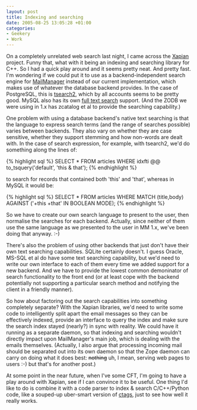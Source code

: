 ```yaml
---
layout: post
title: Indexing and searching
date: 2005-08-25 13:05:28 +01:00
categories:
- Geekery
- Work
---
```

On a completely unrelated web search last night, I came across the [Xapian](http://www.xapian.org/) project.  Funny that, what with it being an indexing and searching library for C++.  So I had a quick play around and it seems pretty neat.  And pretty fast.  I'm wondering if we could put it to use as a backend-independent search engine for [MailManager](http://www.logicalware.com) instead of our current implementation, which makes use of whatever the database backend provides.   In the case of PostgreSQL, this is [tsearch2](http://www.sai.msu.su/~megera/postgres/gist/tsearch/V2/), which by all accounts seems to be pretty good.  MySQL also has its own [full text search](http://dev.mysql.com/doc/mysql/en/fulltext-search.html) support.  (And the ZODB we were using in 1.x has zcatalog et al to provide the searching capability.)

One problem with using a database backend's native text searching is that the language to express search terms (and the range of searches possible) varies between backends.  They also vary on whether they are case sensitive, whether they support stemming and how non-words are dealt with.  In the case of search expression, for example, with tsearch2, we'd do something along the lines of:

{% highlight sql %}
SELECT * FROM articles
    WHERE idxfti @@ to_tsquery('default', 'this & that');
{% endhighlight %}

to search for records that contained both 'this' and 'that', whereas in MySQL it would be:

{% highlight sql %}
SELECT * FROM articles
    WHERE MATCH (title,body)
    AGAINST ('+this +that' IN BOOLEAN MODE);
{% endhighlight %}

So we have to create our own search language to present to the user, then normalise the searches for each backend.  Actually, since neither of them use the same language as we presented to the user in MM 1.x, we've been doing that anyway. :-)

There's also the problem of using other backends that just don't have their own text searching capabilities.  SQLite certainly doesn't.  I guess Oracle, MS-SQL et al do have some text searching capability, but we'd need to write our own interface to each of them every time we added support for a new backend.  And we have to provide the lowest common demoninator of search functionality to the front end (or at least cope with the backend potentially not supporting a particular search method and notifying the client in a friendly manner).

So how about factoring out the search capabilities into something completely separate?  With the Xapian libraries, we'd need to write some code to intelligently split apart the email messages so they can be effectively indexed, provide an interface to query the index and make sure the search index stayed (nearly?) in sync with reality.  We could have it running as a separate daemon, so that indexing and searching wouldn't directly impact upon MailManager's main job, which is dealing with the emails themselves.  (Actually, I also argue that processing incoming mail should be separated out into its own daemon so that the Zope daemon can carry on doing what it does best: <del>nothing</del> uh, I mean, serving web pages to users :-) but that's for another post.)

At some point in the near future, when I've some CFT, I'm going to have a play around with Xapian, see if I can convince it to be useful.  One thing I'd like to do is combine it with a code parser to index &amp; search C/C++/Python code, like a souped-up uber-smart version of [ctags](http://en.wikipedia.org/wiki/Ctags), just to see how well it really works.
